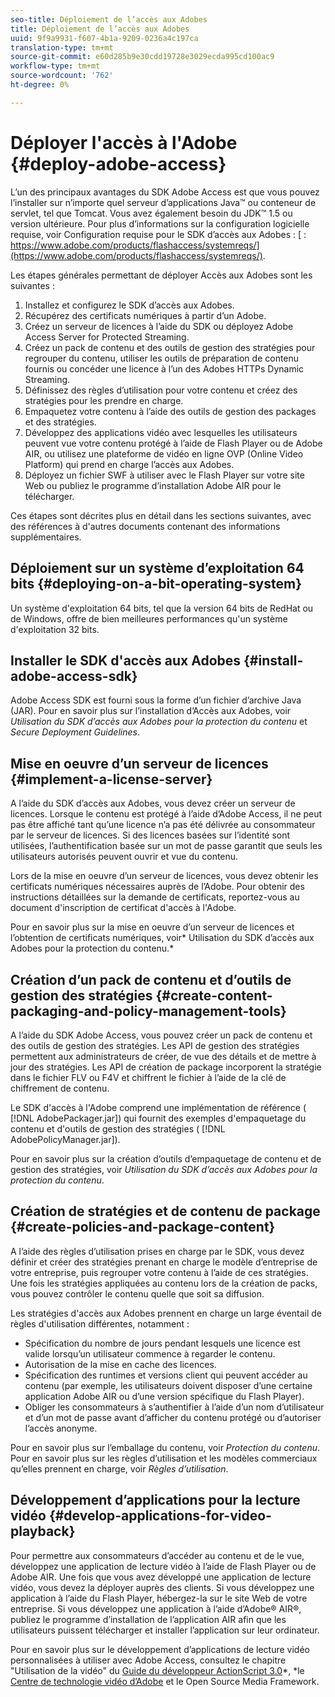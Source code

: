```yaml
---
seo-title: Déploiement de l’accès aux Adobes
title: Déploiement de l’accès aux Adobes
uuid: 9f9a9931-f607-4b1a-9209-0236a4c197ca
translation-type: tm+mt
source-git-commit: e60d285b9e30cdd19728e3029ecda995cd100ac9
workflow-type: tm+mt
source-wordcount: '762'
ht-degree: 0%

---
```



# Déployer l&#39;accès à l&#39;Adobe {#deploy-adobe-access}

L’un des principaux avantages du SDK Adobe Access est que vous pouvez l’installer sur n’importe quel serveur d’applications Java™ ou conteneur de servlet, tel que Tomcat. Vous avez également besoin du JDK™ 1.5 ou version ultérieure. Pour plus d’informations sur la configuration logicielle requise, voir Configuration requise pour le SDK d’accès aux Adobes : [ : https://www.adobe.com/products/flashaccess/systemreqs/](https://www.adobe.com/products/flashaccess/systemreqs/).

Les étapes générales permettant de déployer Accès aux Adobes sont les suivantes :

1. Installez et configurez le SDK d’accès aux Adobes.
1. Récupérez des certificats numériques à partir d’un Adobe.
1. Créez un serveur de licences à l’aide du SDK ou déployez Adobe Access Server for Protected Streaming.
1. Créez un pack de contenu et des outils de gestion des stratégies pour regrouper du contenu, utiliser les outils de préparation de contenu fournis ou concéder une licence à l’un des Adobes HTTPs Dynamic Streaming.
1. Définissez des règles d’utilisation pour votre contenu et créez des stratégies pour les prendre en charge.
1. Empaquetez votre contenu à l’aide des outils de gestion des packages et des stratégies.
1. Développez des applications vidéo avec lesquelles les utilisateurs peuvent vue votre contenu protégé à l’aide de Flash Player ou de Adobe AIR, ou utilisez une plateforme de vidéo en ligne OVP (Online Video Platform) qui prend en charge l’accès aux Adobes.
1. Déployez un fichier SWF à utiliser avec le Flash Player sur votre site Web ou publiez le programme d’installation Adobe AIR pour le télécharger.

Ces étapes sont décrites plus en détail dans les sections suivantes, avec des références à d&#39;autres documents contenant des informations supplémentaires.

## Déploiement sur un système d’exploitation 64 bits {#deploying-on-a-bit-operating-system}

Un système d&#39;exploitation 64 bits, tel que la version 64 bits de RedHat ou de Windows, offre de bien meilleures performances qu&#39;un système d&#39;exploitation 32 bits.

## Installer le SDK d&#39;accès aux Adobes {#install-adobe-access-sdk}

Adobe Access SDK est fourni sous la forme d’un fichier d’archive Java (JAR). Pour en savoir plus sur l’installation d’Accès aux Adobes, voir *Utilisation du SDK d’accès aux Adobes pour la protection du contenu* et *Secure Deployment Guidelines*.

## Mise en oeuvre d’un serveur de licences {#implement-a-license-server}

A l’aide du SDK d’accès aux Adobes, vous devez créer un serveur de licences. Lorsque le contenu est protégé à l’aide d’Adobe Access, il ne peut pas être affiché tant qu’une licence n’a pas été délivrée au consommateur par le serveur de licences. Si des licences basées sur l’identité sont utilisées, l’authentification basée sur un mot de passe garantit que seuls les utilisateurs autorisés peuvent ouvrir et vue du contenu.

Lors de la mise en oeuvre d’un serveur de licences, vous devez obtenir les certificats numériques nécessaires auprès de l’Adobe. Pour obtenir des instructions détaillées sur la demande de certificats, reportez-vous au document d&#39;inscription de certificat d&#39;accès à l&#39;Adobe.

Pour en savoir plus sur la mise en oeuvre d’un serveur de licences et l’obtention de certificats numériques, voir* Utilisation du SDK d’accès aux Adobes pour la protection du contenu.*

## Création d’un pack de contenu et d’outils de gestion des stratégies {#create-content-packaging-and-policy-management-tools}

A l’aide du SDK Adobe Access, vous pouvez créer un pack de contenu et des outils de gestion des stratégies. Les API de gestion des stratégies permettent aux administrateurs de créer, de vue des détails et de mettre à jour des stratégies. Les API de création de package incorporent la stratégie dans le fichier FLV ou F4V et chiffrent le fichier à l’aide de la clé de chiffrement de contenu.

Le SDK d&#39;accès à l&#39;Adobe comprend une implémentation de référence ( [!DNL AdobePackager.jar]) qui fournit des exemples d&#39;empaquetage du contenu et d&#39;outils de gestion des stratégies ( [!DNL AdobePolicyManager.jar]).

Pour en savoir plus sur la création d’outils d’empaquetage de contenu et de gestion des stratégies, voir *Utilisation du SDK d’accès aux Adobes pour la protection du contenu*.

## Création de stratégies et de contenu de package {#create-policies-and-package-content}

A l’aide des règles d’utilisation prises en charge par le SDK, vous devez définir et créer des stratégies prenant en charge le modèle d’entreprise de votre entreprise, puis regrouper votre contenu à l’aide de ces stratégies. Une fois les stratégies appliquées au contenu lors de la création de packs, vous pouvez contrôler le contenu quelle que soit sa diffusion.

Les stratégies d&#39;accès aux Adobes prennent en charge un large éventail de règles d&#39;utilisation différentes, notamment :

* Spécification du nombre de jours pendant lesquels une licence est valide lorsqu’un utilisateur commence à regarder le contenu.
* Autorisation de la mise en cache des licences.
* Spécification des runtimes et versions client qui peuvent accéder au contenu (par exemple, les utilisateurs doivent disposer d’une certaine application Adobe AIR ou d’une version spécifique du Flash Player).
* Obliger les consommateurs à s’authentifier à l’aide d’un nom d’utilisateur et d’un mot de passe avant d’afficher du contenu protégé ou d’autoriser l’accès anonyme.

Pour en savoir plus sur l’emballage du contenu, voir *Protection du contenu*. Pour en savoir plus sur les règles d’utilisation et les modèles commerciaux qu’elles prennent en charge, voir *Règles d’utilisation*.

## Développement d’applications pour la lecture vidéo {#develop-applications-for-video-playback}

Pour permettre aux consommateurs d’accéder au contenu et de le vue, développez une application de lecture vidéo à l’aide de Flash Player ou de Adobe AIR. Une fois que vous avez développé une application de lecture vidéo, vous devez la déployer auprès des clients. Si vous développez une application à l’aide du Flash Player, hébergez-la sur le site Web de votre entreprise. Si vous développez une application à l’aide d’Adobe® AIR®, publiez le programme d’installation de l’application AIR afin que les utilisateurs puissent télécharger et installer l’application sur leur ordinateur.

Pour en savoir plus sur le développement d’applications de lecture vidéo personnalisées à utiliser avec Adobe Access, consultez le chapitre &quot;Utilisation de la vidéo&quot; du [Guide du développeur ActionScript 3.0](https://help.adobe.com/en_US/as3/dev/WS9936fa0d5984e93b3f4f38ec1272a447844-8000.html)*, *le [Centre de technologie vidéo d’Adobe](https://www.adobe.com/devnet/video/) et le Open Source Media Framework.